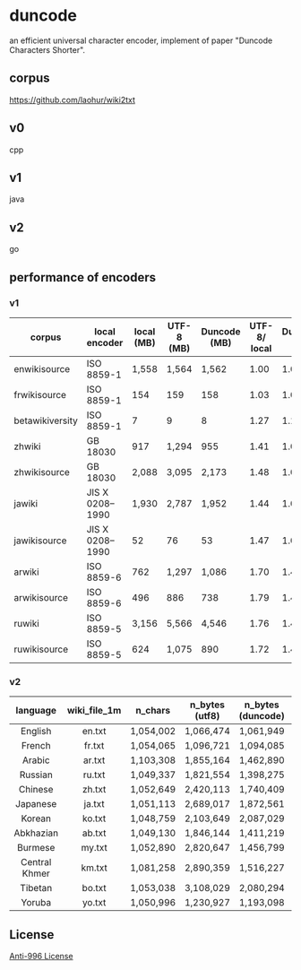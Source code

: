 # duncode    
an efficient universal character encoder, implement of paper "Duncode Characters Shorter".   

## corpus
https://github.com/laohur/wiki2txt

## v0
cpp

## v1
java

## v2
go


## performance of encoders 
### v1
| corpus          | local encoder   | local (MB) | UTF-8 (MB) | Duncode (MB) | UTF-8/ local | Duncode/ local |
| --------------- | --------------- | ---------- | ---------- | ------------ | ------------ | -------------- |
| enwikisource    | ISO 8859-1      | 1,558      | 1,564      | 1,562        | 1.00         | 1.00           |
| frwikisource    | ISO 8859-1      | 154        | 159        | 158          | 1.03         | 1.03           |
| betawikiversity | ISO 8859-1      | 7          | 9          | 8            | 1.27         | 1.17           |
| zhwiki          | GB 18030        | 917        | 1,294      | 955          | 1.41         | 1.04           |
| zhwikisource    | GB 18030        | 2,088      | 3,095      | 2,173        | 1.48         | 1.04           |
| jawiki          | JIS X 0208–1990 | 1,930      | 2,787      | 1,952        | 1.44         | 1.01           |
| jawikisource    | JIS X 0208–1990 | 52         | 76         | 53           | 1.47         | 1.02           |
| arwiki          | ISO 8859-6      | 762        | 1,297      | 1,086        | 1.70         | 1.43           |
| arwikisource    | ISO 8859-6      | 496        | 886        | 738          | 1.79         | 1.49           |
| ruwiki          | ISO 8859-5      | 3,156      | 5,566      | 4,546        | 1.76         | 1.44           |
| ruwikisource    | ISO 8859-5      | 624        | 1,075      | 890          | 1.72         | 1.43           |

### v2
|    language   | wiki_file_1m |   n_chars  | n_bytes      (utf8) | n_bytes      (duncode) | n_bytes/n_chars      (utf8) | n_bytes/n_chars      (duncoder) | utf8/duncode      (size) |
|:-------------:|:------------:|:----------:|:-------------------:|:----------------------:|:---------------------------:|:-------------------------------:|:------------------------:|
|    English    |    en.txt    | 1,054,002  |          1,066,474  |             1,061,949  |            1.01             |              1.01               |          100.43%         |
|     French    |    fr.txt    | 1,054,065  |          1,096,721  |             1,094,085  |            1.04             |              1.04               |          100.24%         |
|     Arabic    |    ar.txt    | 1,103,308  |          1,855,164  |             1,462,890  |            1.68             |              1.33               |          126.82%         |
|    Russian    |    ru.txt    | 1,049,337  |          1,821,554  |             1,398,275  |            1.74             |              1.33               |          130.27%         |
|    Chinese    |    zh.txt    | 1,052,649  |          2,420,113  |             1,740,409  |            2.30             |              1.65               |          139.05%         |
|    Japanese   |    ja.txt    | 1,051,113  |          2,689,017  |             1,872,561  |            2.56             |              1.78               |          143.60%         |
|     Korean    |    ko.txt    | 1,048,759  |          2,103,649  |             2,087,029  |            2.01             |              1.99               |          100.80%         |
|   Abkhazian   |    ab.txt    | 1,049,130  |          1,846,144  |             1,411,219  |            1.76             |              1.35               |          130.82%         |
|    Burmese    |    my.txt    | 1,052,890  |          2,820,647  |             1,456,799  |            2.68             |              1.38               |          193.62%         |
| Central Khmer |    km.txt    | 1,081,258  |          2,890,359  |             1,516,227  |            2.67             |              1.40               |          190.63%         |
|    Tibetan    |    bo.txt    | 1,053,038  |          3,108,029  |             2,080,294  |            2.95             |              1.98               |          149.40%         |
|     Yoruba    |    yo.txt    | 1,050,996  |          1,230,927  |             1,193,098  |            1.17             |              1.14               |          103.17%         |

## License
[Anti-996 License](https://github.com/996icu/996.ICU/blob/master/LICENSE)